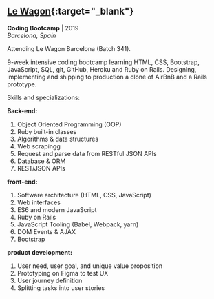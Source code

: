 ## [Le Wagon](https://www.lewagon.com/){:target="_blank"}
**Coding Bootcamp** | 2019<br/>
*Barcelona, Spain*

Attending Le Wagon Barcelona (Batch 341).

9-week intensive coding bootcamp learning HTML, CSS, Bootstrap, JavaScript,
SQL, git, GitHub, Heroku and Ruby on Rails. Designing, implementing and shipping to
production a clone of AirBnB and a Rails prototype.

Skills and specializations:

**Back-end:**
1. Object Oriented Programming (OOP)
2. Ruby built-in classes
3. Algorithms & data structures
4. Web scrapingg
5. Request and parse data from RESTful JSON APIs
6. Database & ORM
7. REST/JSON APIs

**front-end:**
1. Software architecture (HTML, CSS, JavaScript)
2. Web interfaces
3. ES6 and modern JavaScript
4. Ruby on Rails
5. JavaScript Tooling (Babel, Webpack, yarn)
6. DOM Events & AJAX
7. Bootstrap

**product development:**
1. User need, user goal, and unique value proposition
2. Prototyping on Figma to test UX
3. User journey definition
4. Splitting tasks into user stories
